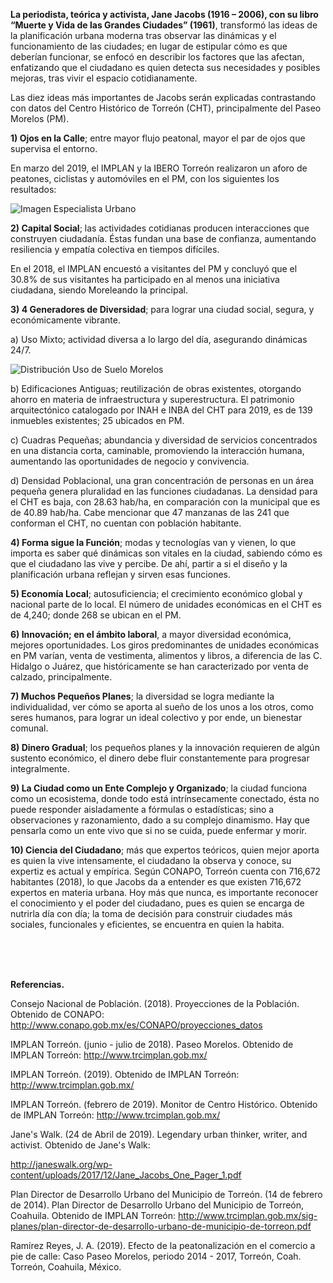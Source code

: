 
**La periodista, teórica y activista, Jane Jacobs (1916 – 2006), con su libro “Muerte y Vida de las Grandes Ciudades” (1961)**, transformó las ideas de la planificación urbana moderna tras observar las dinámicas y el funcionamiento de las ciudades; en lugar de estipular cómo es que deberían funcionar, se enfocó en describir los factores que las afectan, enfatizando que el ciudadano es quien detecta sus necesidades y posibles mejoras, tras vivir el espacio cotidianamente.

Las diez ideas más importantes de Jacobs serán explicadas contrastando con datos del Centro Histórico de Torreón (CHT), principalmente del Paseo Morelos (PM).

**1) Ojos en la Calle**; entre mayor flujo peatonal, mayor el par de ojos que supervisa el entorno.

En marzo del 2019, el IMPLAN y la IBERO Torreón realizaron un aforo de peatones, ciclistas y automóviles en el PM, con los siguientes los resultados:

<img class="img-responsive" src="el-ciudadano-como-especialista-urbano-abril2019/ima01.jpg" alt="Imagen Especialista Urbano">

**2) Capital Social**; las actividades cotidianas producen interacciones que construyen ciudadanía. Éstas fundan una base de confianza, aumentando resiliencia y empatía colectiva en tiempos difíciles.

En el 2018, el IMPLAN encuestó a visitantes del PM y concluyó que el 30.8% de sus visitantes ha participado en al menos una iniciativa ciudadana, siendo Moreleando la principal.

**3) 4 Generadores de Diversidad**; para lograr una ciudad social, segura, y económicamente vibrante.

a) Uso Mixto; actividad diversa a lo largo del día, asegurando dinámicas 24/7.

<img class="img-responsive" src="el-ciudadano-como-especialista-urbano-abril2019/ima02.png" alt="Distribución Uso de Suelo Morelos">

b) Edificaciones Antiguas; reutilización de obras existentes, otorgando ahorro en materia de infraestructura y superestructura. El patrimonio arquitectónico catalogado por INAH e INBA del CHT para 2019, es de 139 inmuebles existentes; 25 ubicados en PM.

c) Cuadras Pequeñas; abundancia y diversidad de servicios concentrados en una distancia corta, caminable, promoviendo la interacción humana, aumentando las oportunidades de negocio y convivencia.

d) Densidad Poblacional, una gran concentración de personas en un área pequeña genera pluralidad en las funciones ciudadanas. La densidad para el CHT es baja, con 28.63 hab/ha, en comparación con la municipal que es de 40.89 hab/ha. Cabe mencionar que 47 manzanas de las 241 que conforman el CHT, no cuentan con población habitante.

**4) Forma sigue la Función**; modas y tecnologías van y vienen, lo que importa es saber qué dinámicas son vitales en la ciudad, sabiendo cómo es que el ciudadano las vive y percibe. De ahí, partir a si el diseño y la planificación urbana reflejan y sirven esas funciones.

**5) Economía Local**; autosuficiencia; el crecimiento económico global y nacional parte de lo local. El número de unidades económicas en el CHT es de 4,240; donde 268 se ubican en el PM.

**6) Innovación; en el ámbito laboral**, a mayor diversidad económica, mejores oportunidades. Los giros predominantes de unidades económicas en PM varían, venta de vestimenta, alimentos y libros, a diferencia de las C. Hidalgo o Juárez, que históricamente se han caracterizado por venta de calzado, principalmente.

**7) Muchos Pequeños Planes**; la diversidad se logra mediante la individualidad, ver cómo se aporta al sueño de los unos a los otros, como seres humanos, para lograr un ideal colectivo y por ende, un bienestar comunal.

**8) Dinero Gradual**; los pequeños planes y la innovación requieren de algún sustento económico, el dinero debe fluir constantemente para progresar integralmente.

**9) La Ciudad como un Ente Complejo y Organizado**; la ciudad funciona como un ecosistema, donde todo está intrínsecamente conectado, ésta no puede responder aisladamente a fórmulas o estadísticas; sino a observaciones y razonamiento, dado a su complejo dinamismo. Hay que pensarla como un ente vivo que si no se cuida, puede enfermar y morir.

**10) Ciencia del Ciudadano**; más que expertos teóricos, quien mejor aporta es quien la vive intensamente, el ciudadano la observa y conoce, su expertiz es actual y empírica.
Según CONAPO, Torreón cuenta con 716,672 habitantes (2018), lo que Jacobs da a entender es que existen 716,672 expertos en materia urbana. Hoy más que nunca, es importante reconocer el conocimiento y el poder del ciudadano, pues es quien se encarga de nutrirla día con día; la toma de decisión para construir ciudades más sociales, funcionales y eficientes, se encuentra en quien la habita.

</br></br></br>

**Referencias.**

Consejo Nacional de Población. (2018). Proyecciones de la Población. Obtenido de CONAPO: http://www.conapo.gob.mx/es/CONAPO/proyecciones_datos

IMPLAN Torreón. (junio - julio de 2018). Paseo Morelos. Obtenido de IMPLAN Torreón: http://www.trcimplan.gob.mx/

IMPLAN Torreón. (2019). Obtenido de IMPLAN Torreón: http://www.trcimplan.gob.mx/

IMPLAN Torreón. (febrero de 2019). Monitor de Centro Histórico. Obtenido de IMPLAN Torreón: http://www.trcimplan.gob.mx/

Jane's Walk. (24 de Abril de 2019). Legendary urban thinker, writer, and activist. Obtenido de Jane's Walk:

http://janeswalk.org/wp-content/uploads/2017/12/Jane_Jacobs_One_Pager_1.pdf

Plan Director de Desarrollo Urbano del Municipio de Torreón. (14 de febrero de 2014). Plan Director de Desarrollo Urbano del Municipio de Torreón, Coahuila. Obtenido de IMPLAN Torreón: http://www.trcimplan.gob.mx/sig-planes/plan-director-de-desarrollo-urbano-de-municipio-de-torreon.pdf

Ramírez Reyes, J. A. (2019). Efecto de la peatonalización en el comercio a pie de calle: Caso Paseo Morelos, periodo 2014 - 2017, Torreón, Coah. Torreón, Coahuila, México.
